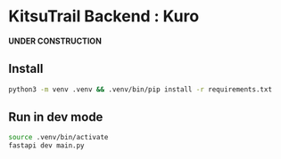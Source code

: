 # KitsuTrail Backend : Kuro
**UNDER CONSTRUCTION**

## Install
```bash
python3 -m venv .venv && .venv/bin/pip install -r requirements.txt
```

## Run in dev mode
```bash
source .venv/bin/activate
fastapi dev main.py
```
